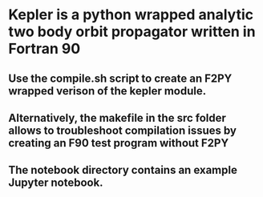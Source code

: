 # Kepler is a python wrapped analytic two body orbit propagator written in Fortran 90

## Use the compile.sh script to create an F2PY wrapped verison of the kepler module.
## Alternatively, the makefile in the src folder allows to troubleshoot compilation issues by creating an F90 test program without F2PY
## The notebook directory contains an example Jupyter notebook. 
